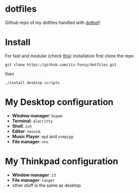 # dotfiles
Github repo of my dotfiles handled with [dotbot](https://github.com/anishathalye/dotbot)!

# Install
For fast and modular (check [this](https://github.com/anishathalye/dotbot/pull/11#issuecomment-73082152))
installation first clone the repo

	git clone https://github.com/its-fonsy/dotfiles.git

then

	./install desktop scripts

# My Desktop configuration

+ **Window manager**: `bspwm`
+ **Terminal**: `alacritty`
+ **Shell**: `zsh`
+ **Editor**: `neovim`
+ **Music Player**: `mpd` and `ncmpcpp`
+ **File manager**: `nnn`

# My Thinkpad configuration

+ **Window manager**: `i3`
+ **File manager**: `ranger`
+ other stuff is the same as desktop
